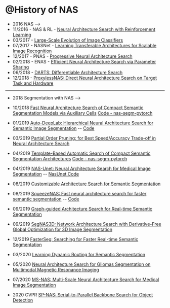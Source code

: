 
@History of NAS
===============
- 2016  NAS -->
- 11/2016 - NAS & RL - [Neural Architecture Search with Reinforcement Learning](https://arxiv.org/abs/1611.01578)
- 03/2017 - [Large-Scale Evolution of Image Classifiers](https://arxiv.org/pdf/1703.01041.pdf)
- 07/2017 -  NASNet - [Learning Transferable Architectures for Scalable Image Recognition](https://arxiv.org/abs/1707.07012)
- 12/2017 - PNAS - [Progressive Neural Architecture Search](https://arxiv.org/abs/1712.00559)
- 02/2018 - ENAS - [Efficient Neural Architecture Search via Parameter Sharing](https://arxiv.org/abs/1802.03268)
- 06/2018 - [DARTS: Differentiable Architecture Search](https://arxiv.org/pdf/1806.09055.pdf)
- 12/2018 - [ProxylessNAS: Direct Neural Architecture Search on Target Task and Hardware](https://arxiv.org/pdf/1812.00332.pdf)

---------------------
- 2018 Segmentation with NAS --> 

- 10/2018 [Fast Neural Architecture Search of Compact Semantic Segmentation Models via Auxiliary Cells](https://arxiv.org/abs/1810.10804) [Code - nas-segm-pytorch](https://github.com/DrSleep/nas-segm-pytorch)
- 01/2019 [Auto-DeepLab: Hierarchical Neural Architecture Search for Semantic Image Segmentation](https://arxiv.org/abs/1901.02985) -- [Code](https://github.com/NoamRosenberg/autodeeplab)
- 03/2019 [Partial Order Pruning: for Best Speed/Accuracy Trade-off in Neural Architecture Search](https://arxiv.org/abs/1903.03777)
- 04/2019 [Template-Based Automatic Search of Compact Semantic Segmentation Architectures](https://arxiv.org/abs/1904.02365)  [Code - nas-segm-pytorch](https://github.com/DrSleep/nas-segm-pytorch)
- 04/2019 [NAS-Unet: Neural Architecture Search for Medical Image Segmentation](https://github.com/junxnone/tech-io/files/4964014/08681706.pdf)  -- [NasUnet Code](https://github.com/tianbaochou/NasUnet)
- 08/2019 [Customizable Architecture Search for Semantic Segmentation](https://arxiv.org/abs/1908.09550)
- 08/2019 [SqueezeNAS: Fast neural architecture search for faster semantic segmentation](https://arxiv.org/abs/1908.01748) -- [Code](https://github.com/ashaw596/squeezenas)
- 09/2019 [Graph-guided Architecture Search for Real-time Semantic Segmentation](https://arxiv.org/abs/1909.06793)
- 09/2019 [SegNAS3D: Network Architecture Search with Derivative-Free Global Optimization for 3D Image Segmentation](https://arxiv.org/abs/1909.05962)
- 12/2019 [FasterSeg: Searching for Faster Real-time Semantic Segmentation](https://arxiv.org/abs/1912.10917)
- 03/2020 [Learning Dynamic Routing for Semantic Segmentation](https://arxiv.org/abs/2003.10401)
- 05/2020 [Neural Architecture Search for Gliomas Segmentation on Multimodal Magnetic Resonance Imaging](https://arxiv.org/pdf/2005.06338.pdf)
- 07/2020 [MS-NAS: Multi-Scale Neural Architecture Search for Medical Image Segmentation](https://arxiv.org/abs/2007.06151)
- 2020  CVPR [SP-NAS: Serial-to-Parallel Backbone Search for Object Detection](https://openaccess.thecvf.com/content_CVPR_2020/papers/Jiang_SP-NAS_Serial-to-Parallel_Backbone_Search_for_Object_Detection_CVPR_2020_paper.pdf)
